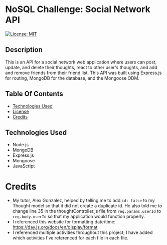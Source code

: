# NoSQL Challenge: Social Network API

[![License: MIT](https://img.shields.io/badge/License-MIT-yellow.svg)](https://opensource.org/licenses/MIT)

## Description 

This is an API for a social network web application where users can post, update, and delete their thoughts, react to other user's thoughts, and add and remove friends from their friend list. This API was built using Express.js for routing, MongoDB for the database, and the Mongoose ODM. 

## Table Of Contents 
- [Technologies Used](#technologies-used)<br>
- [License](#license)<br>
- [Credits](#credits)<br>

## Technologies Used

- Node.js
- MongoDB 
- Express.js
- Mongoose
- JavaScript

# Credits 

- My tutor, Alex Gonzalez, helped by telling me to add `id: false` to my Thought model so that it did not create a duplicate id. He also told me to change line 35 in the thoughtController.js file from `req.params.userId` to `req.body.userId` so that my application would function properly. 
- I referenced this website for formatting date/time: https://day.js.org/docs/en/display/format
- I referenced multiple activities throughout this project; I have added which activities I've referenced for each file in each file. 
